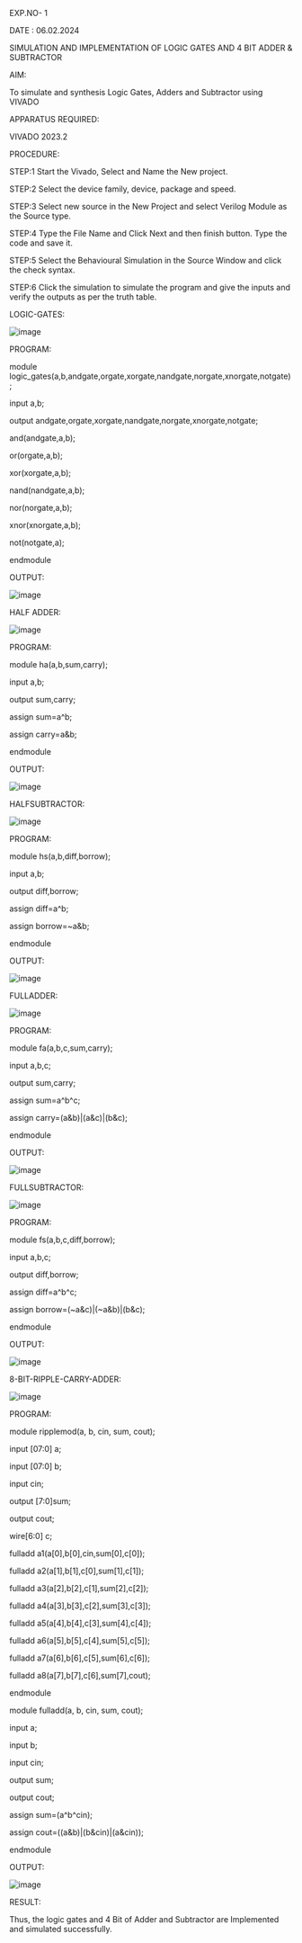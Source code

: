EXP.NO- 1

DATE : 06.02.2024

SIMULATION AND IMPLEMENTATION OF LOGIC GATES AND 4 BIT ADDER & SUBTRACTOR

AIM:

To simulate and synthesis Logic Gates, Adders and Subtractor using VIVADO

APPARATUS REQUIRED:

VIVADO 2023.2

PROCEDURE:

STEP:1 Start the Vivado, Select and Name the New project.

STEP:2 Select the device family, device, package and speed.

STEP:3 Select new source in the New Project and select Verilog Module as the Source type.

STEP:4 Type the File Name and Click Next and then finish button. Type the code and save it.

STEP:5 Select the Behavioural Simulation in the Source Window and click the check syntax.

STEP:6 Click the simulation to simulate the program and give the inputs and verify the outputs as per the truth table.

LOGIC-GATES:

![image](https://github.com/Varshakamaraj/vlsi-expt-1/assets/165577098/3f2ba806-750a-4dbf-8871-16ce29a79b74)

PROGRAM:

module logic_gates(a,b,andgate,orgate,xorgate,nandgate,norgate,xnorgate,notgate);

input a,b;

output andgate,orgate,xorgate,nandgate,norgate,xnorgate,notgate;

and(andgate,a,b);

or(orgate,a,b);

xor(xorgate,a,b);

nand(nandgate,a,b);

nor(norgate,a,b);

xnor(xnorgate,a,b);

not(notgate,a);

endmodule

OUTPUT:


![image](https://github.com/Varshakamaraj/vlsi-expt-1/assets/165577098/d7ace638-c4b7-4550-95d1-617aa2aeb6c5)


HALF ADDER:


![image](https://github.com/Varshakamaraj/vlsi-expt-1/assets/165577098/efac0057-e37c-4730-aefc-c82458de3c5b)


PROGRAM:

module ha(a,b,sum,carry);

input a,b;

output sum,carry;

assign sum=a^b;

assign carry=a&b;

endmodule

OUTPUT:


![image](https://github.com/Varshakamaraj/vlsi-expt-1/assets/165577098/15a0d75d-39e6-4cdd-8236-605d78bf2d3f)


HALFSUBTRACTOR:


![image](https://github.com/Varshakamaraj/vlsi-expt-1/assets/165577098/6c86229e-a704-427e-b940-50b31dc5d4af)


PROGRAM:

module hs(a,b,diff,borrow);

input a,b;

output diff,borrow;

assign diff=a^b;

assign borrow=~a&b;

endmodule

OUTPUT:


![image](https://github.com/Varshakamaraj/vlsi-expt-1/assets/165577098/0b21ca08-d3b5-4084-bec9-7d76b3251859)


FULLADDER:


![image](https://github.com/Varshakamaraj/vlsi-expt-1/assets/165577098/f4af8cde-fd4d-4161-a97e-d3242eef1a0e)


PROGRAM:

module fa(a,b,c,sum,carry);

input a,b,c;

output sum,carry;

assign sum=a^b^c;

assign carry=(a&b)|(a&c)|(b&c);

endmodule

OUTPUT:


![image](https://github.com/Varshakamaraj/vlsi-expt-1/assets/165577098/a2efe892-4bd6-4f92-906d-964a1ee585a9)


FULLSUBTRACTOR:


![image](https://github.com/Varshakamaraj/vlsi-expt-1/assets/165577098/df09bad2-f668-4022-9667-853f1f2e8301)


PROGRAM:

module fs(a,b,c,diff,borrow);

input a,b,c;

output diff,borrow;

assign diff=a^b^c;

assign borrow=(~a&c)|(~a&b)|(b&c);

endmodule

OUTPUT:


![image](https://github.com/Varshakamaraj/vlsi-expt-1/assets/165577098/eebb3042-c198-4884-a631-5d64be56e9f3)


8-BIT-RIPPLE-CARRY-ADDER:


![image](https://github.com/Varshakamaraj/vlsi-expt-1/assets/165577098/c7bb92dc-7c4b-40bf-ab35-03c0dbbed319)


PROGRAM:

module ripplemod(a, b, cin, sum, cout);

input [07:0] a;

input [07:0] b;

input cin;

output [7:0]sum;

output cout;

wire[6:0] c;

fulladd a1(a[0],b[0],cin,sum[0],c[0]);

fulladd a2(a[1],b[1],c[0],sum[1],c[1]);

fulladd a3(a[2],b[2],c[1],sum[2],c[2]);

fulladd a4(a[3],b[3],c[2],sum[3],c[3]);

fulladd a5(a[4],b[4],c[3],sum[4],c[4]);

fulladd a6(a[5],b[5],c[4],sum[5],c[5]);

fulladd a7(a[6],b[6],c[5],sum[6],c[6]);

fulladd a8(a[7],b[7],c[6],sum[7],cout);

endmodule

module fulladd(a, b, cin, sum, cout);

input a;

input b;

input cin;

output sum;

output cout;

assign sum=(a^b^cin);

assign cout=((a&b)|(b&cin)|(a&cin));

endmodule

OUTPUT:


![image](https://github.com/Varshakamaraj/vlsi-expt-1/assets/165577098/3446c6c9-b533-4beb-9dec-3f0701f68d63)


RESULT:

Thus, the logic gates and 4 Bit of Adder and Subtractor are Implemented and simulated successfully.
